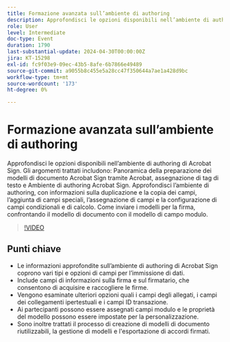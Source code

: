 ```yaml
---
title: Formazione avanzata sull’ambiente di authoring
description: Approfondisci le opzioni disponibili nell’ambiente di authoring di Acrobat Sign.
role: User
level: Intermediate
doc-type: Event
duration: 1790
last-substantial-update: 2024-04-30T00:00:00Z
jira: KT-15298
exl-id: fc9f03e9-09ec-43b5-8afe-6b7866e49489
source-git-commit: a9055b8c455e5a28cc47f350644a7ae1a428d9bc
workflow-type: tm+mt
source-wordcount: '173'
ht-degree: 0%

---
```


# Formazione avanzata sull’ambiente di authoring

Approfondisci le opzioni disponibili nell’ambiente di authoring di Acrobat Sign. Gli argomenti trattati includono: Panoramica della preparazione dei modelli di documento Acrobat Sign tramite Acrobat, assegnazione di tag di testo e Ambiente di authoring Acrobat Sign. Approfondisci l’ambiente di authoring, con informazioni sulla duplicazione e la copia dei campi, l’aggiunta di campi speciali, l’assegnazione di campi e la configurazione di campi condizionali e di calcolo. Come inviare i modelli per la firma, confrontando il modello di documento con il modello di campo modulo.

>[!VIDEO](https://video.tv.adobe.com/v/3455912/?learn=on&captions=ita)

## Punti chiave

* Le informazioni approfondite sull’ambiente di authoring di Acrobat Sign coprono vari tipi e opzioni di campi per l’immissione di dati.
* Include campi di informazioni sulla firma e sul firmatario, che consentono di acquisire e raccogliere le firme.
* Vengono esaminate ulteriori opzioni quali i campi degli allegati, i campi dei collegamenti ipertestuali e i campi ID transazione.
* Ai partecipanti possono essere assegnati campi modulo e le proprietà del modello possono essere impostate per la personalizzazione.
* Sono inoltre trattati il processo di creazione di modelli di documento riutilizzabili, la gestione di modelli e l&#39;esportazione di accordi firmati.
